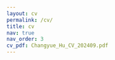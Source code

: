 ```yaml
---
layout: cv
permalink: /cv/
title: cv
nav: true
nav_order: 3
cv_pdf: Changyue_Hu_CV_202409.pdf
---
```

